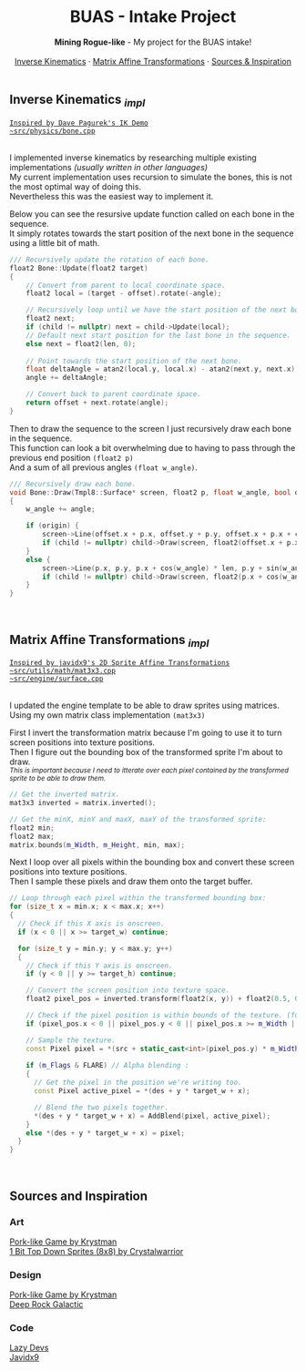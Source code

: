 <h1 align="center">
    <div align="center">
      BUAS - Intake Project
    </div>
</h1>


<div align="center">
  <b>Mining Rogue-like</b> - My project for the BUAS intake!<br>
</div>

<br>

<div align="center">
    <a href="#inverse-kinematics-impl">Inverse Kinematics</a>
    ·
    <a href="#matrix-affine-transformations-impl">Matrix Affine Transformations</a>
    ·
    <a href="#sources-and-inspiration">Sources & Inspiration</a>
</div>
    
<br>

<h2>Inverse Kinematics <sub><i>impl</i></sub></h2>
<a href="https://codepen.io/davepvm/pen/gmgGdQ"><code>Inspired by Dave Pagurek's IK Demo</code></a><br>
<a href="https://github.com/mxcop/buas-intake/blob/main/src/physics/bone.cpp"><code>~src/physics/bone.cpp</code></a><br><br>

I implemented inverse kinematics by researching multiple existing implementations *(usually written in other languages)*<br>
My current implementation uses recursion to simulate the bones, this is not the most optimal way of doing this.<br>
Nevertheless this was the easiest way to implement it.

Below you can see the resursive update function called on each bone in the sequence.<br>
It simply rotates towards the start position of the next bone in the sequence using a little bit of math.

```cpp
/// Recursively update the rotation of each bone.
float2 Bone::Update(float2 target)
{
    // Convert from parent to local coordinate space.
    float2 local = (target - offset).rotate(-angle);

    // Recursively loop until we have the start position of the next bone.
    float2 next;
    if (child != nullptr) next = child->Update(local);
    // Default next start position for the last bone in the sequence.
    else next = float2(len, 0);
        
    // Point towards the start position of the next bone.
    float deltaAngle = atan2(local.y, local.x) - atan2(next.y, next.x);
    angle += deltaAngle;

    // Convert back to parent coordinate space.
    return offset + next.rotate(angle);
}
```

Then to draw the sequence to the screen I just recursively draw each bone in the sequence.<br>
This function can look a bit overwhelming due to having to pass through the previous end position ``(float2 p)``<br>
And a sum of all previous angles ``(float w_angle)``.

```cpp
/// Recursively draw each bone.
void Bone::Draw(Tmpl8::Surface* screen, float2 p, float w_angle, bool origin)
{
    w_angle += angle;

    if (origin) {
        screen->Line(offset.x + p.x, offset.y + p.y, offset.x + p.x + cos(w_angle) * len, offset.y + p.y + sin(w_angle) * len, 0xffffff);
        if (child != nullptr) child->Draw(screen, float2(offset.x + p.x + cos(w_angle) * len, offset.y + p.y + sin(w_angle) * len), w_angle);
    }
    else {
        screen->Line(p.x, p.y, p.x + cos(w_angle) * len, p.y + sin(w_angle) * len, 0xffffff);
        if (child != nullptr) child->Draw(screen, float2(p.x + cos(w_angle) * len, p.y + sin(w_angle) * len), w_angle);
    }
}
```

<br>

<h2>Matrix Affine Transformations <sub><i>impl</i></sub></h2>
<a href="https://www.youtube.com/watch?v=zxwLN2blwbQ"><code>Inspired by javidx9's 2D Sprite Affine Transformations</code></a><br>
<a href="https://github.com/mxcop/buas-intake/blob/main/src/utils/math/mat3x3.cpp"><code>~src/utils/math/mat3x3.cpp</code></a><br>
<a href="https://github.com/mxcop/buas-intake/blob/main/src/engine/surface.cpp"><code>~src/engine/surface.cpp</code></a><br><br>

I updated the engine template to be able to draw sprites using matrices.<br>
Using my own matrix class implementation ``(mat3x3)``

First I invert the transformation matrix because I'm going to use it to turn screen positions into texture positions.<br>
Then I figure out the bounding box of the transformed sprite I'm about to draw.<br>
<sub><i>This is important because I need to itterate over each pixel contained by the transformed sprite to be able to draw them.</i></sub>

```cpp
// Get the inverted matrix.
mat3x3 inverted = matrix.inverted();

// Get the minX, minY and maxX, maxY of the transformed sprite:
float2 min;
float2 max;
matrix.bounds(m_Width, m_Height, min, max);
```

Next I loop over all pixels within the bounding box and convert these screen positions into texture positions.<br>
Then I sample these pixels and draw them onto the target buffer.

```cpp
// Loop through each pixel within the transformed bounding box:
for (size_t x = min.x; x < max.x; x++)
{
  // Check if this X axis is onscreen.
  if (x < 0 || x >= target_w) continue;

  for (size_t y = min.y; y < max.y; y++)
  {
    // Check if this Y axis is onscreen.
    if (y < 0 || y >= target_h) continue;

    // Convert the screen position into texture space.
    float2 pixel_pos = inverted.transform(float2(x, y)) + float2(0.5, 0.5);

    // Check if the pixel position is within bounds of the texture. (for rotations)
    if (pixel_pos.x < 0 || pixel_pos.y < 0 || pixel_pos.x >= m_Width || pixel_pos.y >= m_Height) continue;

    // Sample the texture.
    const Pixel pixel = *(src + static_cast<int>(pixel_pos.y) * m_Width + static_cast<int>(pixel_pos.x));
  
    if (m_Flags & FLARE) // Alpha blending :
    {
      // Get the pixel in the position we're writing too.
      const Pixel active_pixel = *(des + y * target_w + x);

      // Blend the two pixels together.
      *(des + y * target_w + x) = AddBlend(pixel, active_pixel);
    }
    else *(des + y * target_w + x) = pixel;
  }
}
```

<br>

## Sources and Inspiration
### Art
[Pork-like Game by Krystman](https://krystman.itch.io/porklike)<br>
[1 Bit Top Down Sprites (8x8) by Crystalwarrior](https://img.itch.zone/aW1hZ2UvMTI0NTYwMi83MjgzOTU0LnBuZw==/794x1000/llTZBK.png)

### Design
[Pork-like Game by Krystman](https://krystman.itch.io/porklike)<br>
[Deep Rock Galactic](https://www.deeprockgalactic.com/)

### Code
[Lazy Devs](https://www.youtube.com/@LazyDevs)<br>
[Javidx9](https://www.youtube.com/watch?v=zxwLN2blwbQ)
